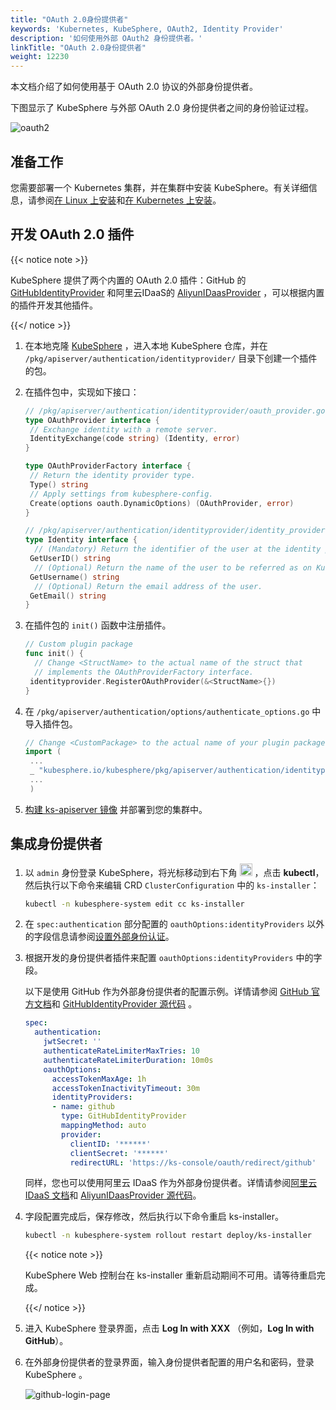```yaml
---
title: "OAuth 2.0身份提供者"
keywords: 'Kubernetes, KubeSphere, OAuth2, Identity Provider'
description: '如何使用外部 OAuth2 身份提供者。'
linkTitle: "OAuth 2.0身份提供者"
weight: 12230
---
```


本文档介绍了如何使用基于 OAuth 2.0 协议的外部身份提供者。

下图显示了 KubeSphere 与外部 OAuth 2.0 身份提供者之间的身份验证过程。

![oauth2](/images/docs/access-control-and-account-management/external-authentication/use-an-oauth2-identity-provider/oauth2.svg)

## 准备工作

您需要部署一个 Kubernetes 集群，并在集群中安装 KubeSphere。有关详细信息，请参阅[在 Linux 上安装](../../../installing-on-linux/)和[在 Kubernetes 上安装](../../../installing-on-kubernetes/)。

## 开发 OAuth 2.0 插件

{{< notice note >}}

KubeSphere 提供了两个内置的 OAuth 2.0 插件：GitHub 的 [GitHubIdentityProvider](https://github.com/kubesphere/kubesphere/blob/release-3.1/pkg/apiserver/authentication/identityprovider/github/github.go) 和阿里云IDaaS的 [AliyunIDaasProvider](https://github.com/kubesphere/kubesphere/blob/release-3.1/pkg/apiserver/authentication/identityprovider/github/github.go) ，可以根据内置的插件开发其他插件。

{{</ notice >}}

1. 在本地克隆 [KubeSphere](https://github.com/kubesphere/kubesphere) ，进入本地 KubeSphere 仓库，并在 `/pkg/apiserver/authentication/identityprovider/` 目录下创建一个插件的包。

2. 在插件包中，实现如下接口：

   ```go
   // /pkg/apiserver/authentication/identityprovider/oauth_provider.go
   type OAuthProvider interface {
   	// Exchange identity with a remote server.
   	IdentityExchange(code string) (Identity, error)
   }
   
   type OAuthProviderFactory interface {
   	// Return the identity provider type.
   	Type() string
   	// Apply settings from kubesphere-config.
   	Create(options oauth.DynamicOptions) (OAuthProvider, error)
   }
   ```

   ```go
   // /pkg/apiserver/authentication/identityprovider/identity_provider.go
   type Identity interface {
     // (Mandatory) Return the identifier of the user at the identity provider.
   	GetUserID() string
     // (Optional) Return the name of the user to be referred as on KubeSphere.
   	GetUsername() string
     // (Optional) Return the email address of the user.
   	GetEmail() string
   }
   ```

3. 在插件包的 `init()` 函数中注册插件。

   ```go
   // Custom plugin package
   func init() {
     // Change <StructName> to the actual name of the struct that
     // implements the OAuthProviderFactory interface.
   	identityprovider.RegisterOAuthProvider(&<StructName>{})
   }
   ```

4. 在 `/pkg/apiserver/authentication/options/authenticate_options.go` 中导入插件包。

   ```go
   // Change <CustomPackage> to the actual name of your plugin package.
   import (
   	...
   	_ "kubesphere.io/kubesphere/pkg/apiserver/authentication/identityprovider/<CustomPackage>"
   	...
   	)
   ```

5. [构建 ks-apiserver 镜像](https://github.com/kubesphere/community/blob/104bab42f67094930f2ca87c603b7c6365cd092a/developer-guide/development/quickstart.md) 并部署到您的集群中。

## 集成身份提供者 

1. 以 `admin` 身份登录 KubeSphere，将光标移动到右下角 <img src="/images/docs/access-control-and-account-management/external-authentication/set-up-external-authentication/toolbox.png" width="20px" height="20px"> ，点击 **kubectl**，然后执行以下命令来编辑 CRD `ClusterConfiguration` 中的 `ks-installer`：

   ```bash
   kubectl -n kubesphere-system edit cc ks-installer
   ```

2. 在 `spec:authentication` 部分配置的 `oauthOptions:identityProviders` 以外的字段信息请参阅[设置外部身份认证](../set-up-external-authentication/)。

3. 根据开发的身份提供者插件来配置 `oauthOptions:identityProviders` 中的字段。

   以下是使用 GitHub 作为外部身份提供者的配置示例。详情请参阅 [GitHub 官方文档](https://docs.github.com/en/developers/apps/building-oauth-apps)和 [GitHubIdentityProvider 源代码](https://github.com/kubesphere/kubesphere/blob/release-3.1/pkg/apiserver/authentication/identityprovider/github/github.go) 。

   ```yaml
   spec:
     authentication:
       jwtSecret: ''
       authenticateRateLimiterMaxTries: 10
       authenticateRateLimiterDuration: 10m0s
       oauthOptions:
         accessTokenMaxAge: 1h
         accessTokenInactivityTimeout: 30m
         identityProviders:
         - name: github
           type: GitHubIdentityProvider
           mappingMethod: auto
           provider:
             clientID: '******'
             clientSecret: '******'
             redirectURL: 'https://ks-console/oauth/redirect/github'
   ```
   
   同样，您也可以使用阿里云 IDaaS 作为外部身份提供者。详情请参阅[阿里云 IDaaS 文档](https://www.alibabacloud.com/help/product/111120.htm?spm=a3c0i.14898238.2766395700.1.62081da1NlxYV0)和 [AliyunIDaasProvider 源代码](https://github.com/kubesphere/kubesphere/blob/release-3.1/pkg/apiserver/authentication/identityprovider/github/github.go)。

4. 字段配置完成后，保存修改，然后执行以下命令重启 ks-installer。

   ```bash
   kubectl -n kubesphere-system rollout restart deploy/ks-installer
   ```

   {{< notice note >}}

   KubeSphere Web 控制台在 ks-installer 重新启动期间不可用。请等待重启完成。

   {{</ notice >}}

5. 进入 KubeSphere 登录界面，点击 **Log In with XXX** （例如，**Log In with GitHub**）。

6. 在外部身份提供者的登录界面，输入身份提供者配置的用户名和密码，登录 KubeSphere 。

   ![github-login-page](/images/docs/access-control-and-account-management/external-authentication/use-an-oauth2-identity-provider/github-login-page.png)


